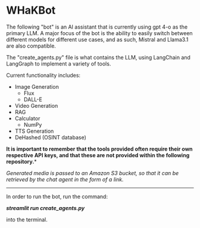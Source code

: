 # WHaKBot

The following "bot" is an AI assistant that is currently using gpt 4-o as the primary LLM. A major focus of the bot is the ability to easily switch between different models for different use cases, and as such, Mistral and Llama3.1 are also compatible.


The "create_agents.py" file is what contains the LLM, using LangChain and LangGraph to implement a variety of tools.

Current functionality includes:

- Image Generation 
  - Flux
  - DALL-E
- Video Generation
- RAG
- Calculator
  - NumPy
- TTS Generation
- DeHashed (OSINT database)

**It is important to remember that the tools provided often require their own respective API keys, and that these are not provided within the following repository.***

*Generated media is passed to an Amazon S3 bucket, so that it can be retrieved by the chat agent in the form of a link.*


-------------------

In order to run the bot, run the command:

***streamlit run create_agents.py***

into the terminal.
 
